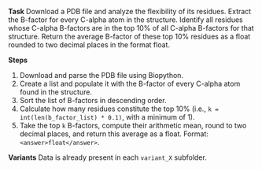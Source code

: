 **Task**
Download a PDB file and analyze the flexibility of its residues. Extract the B-factor for every C-alpha atom in the structure. Identify all residues whose C-alpha B-factors are in the top 10% of all C-alpha B-factors for that structure. Return the average B-factor of these top 10% residues as a float rounded to two decimal places in the format <answer>float</answer>.

**Steps**
1) Download and parse the PDB file using Biopython.
2) Create a list and populate it with the B-factor of every C-alpha atom found in the structure.
3) Sort the list of B-factors in descending order.
4) Calculate how many residues constitute the top 10% (i.e., `k = int(len(b_factor_list) * 0.1)`, with a minimum of 1).
5) Take the top `k` B-factors, compute their arithmetic mean, round to two decimal places, and return this average as a float. Format: `<answer>float</answer>`.

**Variants**
Data is already present in each `variant_X` subfolder.
